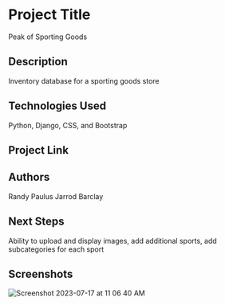 # Project Title

Peak of Sporting Goods

## Description

Inventory database for a sporting goods store

## Technologies Used

Python, Django, CSS, and Bootstrap

## Project Link



## Authors

Randy Paulus
Jarrod Barclay

## Next Steps

Ability to upload and display images, add additional sports, add subcategories for each sport

## Screenshots

![Screenshot 2023-07-17 at 11 06 40 AM](https://github.com/jbarcs92/sportsstore/assets/133605045/c1b33c2a-e23c-41df-99a2-c7954285a3f8)
